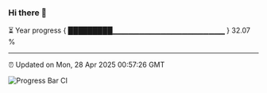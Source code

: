 ### Hi there 👋

⏳ Year progress { █████████▁▁▁▁▁▁▁▁▁▁▁▁▁▁▁▁▁▁▁▁▁ } 32.07 %

---

⏰ Updated on Mon, 28 Apr 2025 00:57:26 GMT

![Progress Bar CI](https://github.com/Shyam-Makwana/GitHub-Actions-Demo/workflows/Progress%20Bar%20CI/badge.svg)
